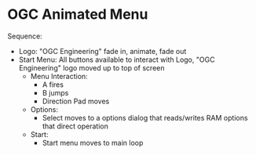# OGC Animated Menu

Sequence:
- Logo: "OGC Engineering" fade in, animate, fade out
- Start Menu: All buttons available to interact with Logo, "OGC Engineering" logo moved up to top of screen
    - Menu Interaction:
        - A fires
        - B jumps
        - Direction Pad moves
    - Options:
        - Select moves to a options dialog that reads/writes RAM options that direct operation
    - Start:
        - Start menu moves to main loop
